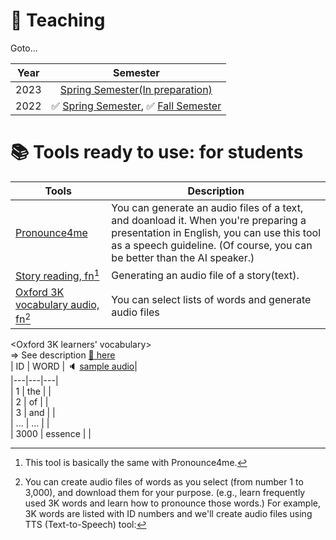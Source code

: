 # 📗 Teaching

Goto...  

|Year | Semester |  
|:---:|:---:|  
|2023|[Spring Semester(In preparation)](https://github.com/MK316/Spring2023)| 
|2022|✅ [Spring Semester](/S2022.md), ✅ [Fall Semester](https://github.com/MK316/Fall2022/blob/main/README.md)|  




# 📚 **Tools ready to use: for students**

| Tools | Description |
|--|--|
|[Pronounce4me](https://github.com/MK316/Spring2023/blob/main/Pronounce4me.ipynb)|You can generate an audio files of a text, and doanload it. When you're preparing a presentation in English, you can use this tool as a speech guideline. (Of course, you can be better than the AI speaker.)|
|[Story reading, fn[^1]](https://github.com/MK316/applications/blob/main/Bedtimestory_tts.ipynb)| Generating an audio file of a story(text). |
|[Oxford 3K vocabulary audio, fn[^2]](https://github.com/MK316/applications/blob/main/Oxford3K.ipynb)| You can select lists of words and generate audio files|

[^1]: This tool is basically the same with Pronounce4me.
[^2]: You can create audio files of words as you select (from number 1 to 3,000), and download them for your purpose. (e.g., learn frequently used 3K words and learn how to pronounce those words.) For example, 3K words are listed with ID numbers and we'll create audio files using TTS (Text-to-Speech) tool:

<Oxford 3K learners' vocabulary>  
=> See description [🔗 here](https://www.oxfordlearnersdictionaries.com/about/wordlists/oxford3000-5000)  
| ID | WORD | 🔈 [sample audio](/res/myaudio.mp4)|  
|---|---|---|    
| 1 | the | |  
| 2 | of | |  
| 3 | and | |  
| ... | ... | |  
| 3000 | essence | |  



